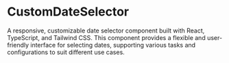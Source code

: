 # CustomDateSelector
 A responsive, customizable date selector component built with React, TypeScript, and Tailwind CSS. This component provides a flexible and user-friendly interface for selecting dates, supporting various tasks and configurations to suit different use cases.
